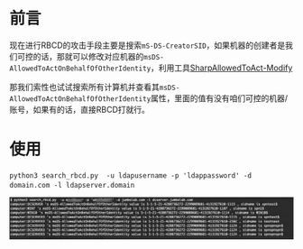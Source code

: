 # 前言

现在进行RBCD的攻击手段主要是搜索`mS-DS-CreatorSID`，如果机器的创建者是我们可控的话，那就可以修改对应机器的`msDS-AllowedToActOnBehalfOfOtherIdentity`，利用工具[SharpAllowedToAct-Modify](https://github.com/Jumbo-WJB/SharpAllowedToAct-Modify)



那我们索性也试试搜索所有计算机并查看其`msDS-AllowedToActOnBehalfOfOtherIdentity`属性，里面的值有没有咱们可控的机器/账号，如果有的话，直接RBCD打就行。

# 使用

`python3 search_rbcd.py  -u ldapusername -p 'ldappassword' -d domain.com -l ldapserver.domain`



![image-20220115233019823](readme.assets/image-20220115233019823.png)